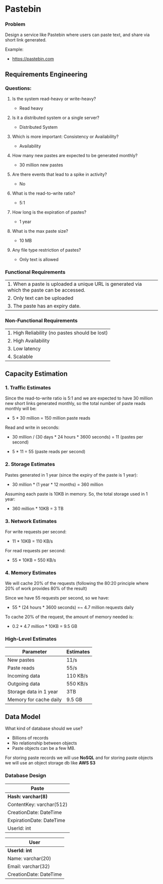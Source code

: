 # Pastebin

### Problem 
Design a service like Pastebin where users can paste text, and share via short link generated.

Example:
- https://pastebin.com

## Requirements Engineering

### Questions:

1. Is the system read-heavy or write-heavy?
    - Read heavy

2. Is it a distributed system or a single server?
    - Distributed System

3. Which is more important: Consistency or Availability?
    - Availability

4. How many new pastes are expected to be generated monthly?
    - 30 million new pastes
5. Are there events that lead to a spike in activity?
    - No

6. What is the read-to-write ratio?
    - 5:1
  
7. How long is the expiration of pastes?
    - 1 year
    
8. What is the max paste size?
    - 10 MB
  
9. Any file type restriction of pastes?
    - Only text is allowed

      
### Functional Requirements

|      | 
| ----------- | 
| 1. When a paste is uploaded a unique URL is generated via which the paste can be accessed.      | 
| 2. Only text can be uploaded   | 
| 3. The paste has an expiry date.|

### Non-Functional Requirements

|      | 
| ----------- | 
| 1. High Reliability (no pastes should be lost)   | 
| 2. High Availability   | 
| 3. Low latency | 
| 4. Scalable|

## Capacity Estimation

### 1. Traffic Estimates

Since the read-to-write ratio is 5:1 and we are expected to have 30 million new short links generated monthly, 
so the total number of paste reads monthly will be:

 - 5 * 30 million = 150 million paste reads

Read and write in seconds:

 - 30 million / (30 days * 24 hours * 3600 seconds) = 11 (pastes per second)

 - 5 * 11 = 55 (paste reads per second)

### 2. Storage Estimates

Pastes generated in 1 year (since the expiry of the paste is 1 year):

 - 30 million * (1 year * 12 months) = 360 million

Assuming each paste is 10KB in memory. So, the total storage used in 1 year:

 - 360 million * 10KB = 3 TB

### 3. Network Estimates

For write requests per second:

 - 11 * 10KB = 110 KB/s

For read requests per second:

 - 55 * 10KB = 550 KB/s

### 4. Memory Estimates

We will cache 20% of the requests (following the 80:20 principle where 20% of work provides 80% of the result)

Since we have 55 requests per second, so we have:

 - 55 * (24 hours * 3600 seconds) =~ 4.7 million requests daily

To cache 20% of the request, the amount of memory needed is:

 - 0.2 * 4.7 million * 10KB = 9.5 GB

### High-Level Estimates

| Parameter | Estimates  |
| ----------- | ----------- |
| New pastes | 11/s       |
| Paste reads   | 55/s        |
| Incoming data  | 110 KB/s        |
| Outgoing data  | 550 KB/s        |
| Storage data in 1 year | 3TB        |
| Memory for cache daily | 9.5 GB        |

## Data Model

What kind of database should we use?

 - Billions of records
 - No relationship between objects
 - Paste objects can be a few MB.

For storing paste records we will use **NoSQL** and for storing paste objects we will use an object storage db like **AWS S3**

### Database Design

|  Paste    | 
| ----------- | 
| **Hash: varchar(8)** |
| ContentKey: varchar(512)   | 
| CreationDate: DateTime | 
| ExpirationDate: DateTime |
| UserId: int   | 

|  User    | 
| ----------- | 
| **UserId: int**   | 
| Name: varchar(20) | 
| Email: varchar(32) |
| CreationDate: DateTime |


